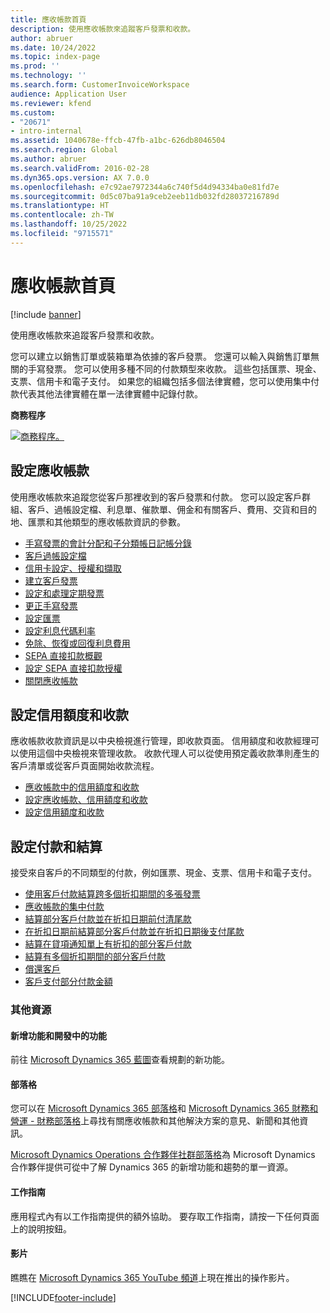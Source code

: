 ```yaml
---
title: 應收帳款首頁
description: 使用應收帳款來追蹤客戶發票和收款。
author: abruer
ms.date: 10/24/2022
ms.topic: index-page
ms.prod: ''
ms.technology: ''
ms.search.form: CustomerInvoiceWorkspace
audience: Application User
ms.reviewer: kfend
ms.custom:
- "20671"
- intro-internal
ms.assetid: 1040678e-ffcb-47fb-a1bc-626db8046504
ms.search.region: Global
ms.author: abruer
ms.search.validFrom: 2016-02-28
ms.dyn365.ops.version: AX 7.0.0
ms.openlocfilehash: e7c92ae7972344a6c740f5d4d94334ba0e81fd7e
ms.sourcegitcommit: 0d5c07ba91a9ceb2eeb11db032fd28037216789d
ms.translationtype: HT
ms.contentlocale: zh-TW
ms.lasthandoff: 10/25/2022
ms.locfileid: "9715571"
---
```

# <a name="accounts-receivable-home-page"></a>應收帳款首頁

[!include [banner](../includes/banner.md)]

使用應收帳款來追蹤客戶發票和收款。 

您可以建立以銷售訂單或裝箱單為依據的客戶發票。 您還可以輸入與銷售訂單無關的手寫發票。 您可以使用多種不同的付款類型來收款。 這些包括匯票、現金、支票、信用卡和電子支付。 如果您的組織包括多個法律實體，您可以使用集中付款代表其他法律實體在單一法律實體中記錄付款。


**商務程序**

[![商務程序。](./media/AR-process.PNG)](./media/AR-process.PNG)

## <a name="set-up-accounts-receivable"></a>設定應收帳款

使用應收帳款來追蹤您從客戶那裡收到的客戶發票和付款。 您可以設定客戶群組、客戶、過帳設定檔、利息單、催款單、佣金和有關客戶、費用、交貨和目的地、匯票和其他類型的應收帳款資訊的參數。 

- [手寫發票的會計分配和子分類帳日記帳分錄](accounting-distributions-subledger-journal-entries-free-text-invoices.md)
- [客戶過帳設定檔](customer-posting-profiles.md)
- [信用卡設定、授權和擷取](credit-card-authorizations.md)
- [建立客戶發票](configure-customer-invoices.md)
- [設定和處理定期發票](set-up-process-recurring-invoices.md)
- [更正手寫發票](correct-free-text-invoice.md)
- [設定匯票](set-up-bills-exchange.md)
- [設定利息代碼利率](set-up-interest-rates-interest-code.md)
- [免除、恢復或回復利息費用](waive-reinstate-reverse-interest-fees.md)
- [SEPA 直接扣款概觀](sepa-direct-debit-overview.md)
- [設定 SEPA 直接扣款授權](sepa-direct-debit-mandate.md)
- [關閉應收帳款](close-accounts-receivable.md)
    
## <a name="set-up-credit-and-collections"></a>設定信用額度和收款

應收帳款收款資訊是以中央檢視進行管理，即收款頁面。 信用額度和收款經理可以使用這個中央檢視來管理收款。 收款代理人可以從使用預定義收款準則產生的客戶清單或從客戶頁面開始收款流程。

- [應收帳款中的信用額度和收款](collections-credit-accounts-receivable.md)
- [設定應收帳款、信用額度和收款](accounts-receivables-set-up-overview.md)
- [設定信用額度和收款](set-up-collections.md)

## <a name="set-up-payments-and-settlements"></a>設定付款和結算

接受來自客戶的不同類型的付款，例如匯票、現金、支票、信用卡和電子支付。 

- [使用客戶付款結算跨多個折扣期間的多張發票](customer-payment-settle-multiple-invoices-multiple-discount-periods.md)
- [應收帳款的集中付款](centralized-payments-accounts-receivable.md)
- [結算部分客戶付款並在折扣日期前付清尾款](../accounts-payable/settle-partial-customer-payment-or-final-payment-before-discount.md)
- [在折扣日期前結算部分客戶付款並在折扣日期後支付尾款](settle-partial-customer-payment-before-discount-or-final-payment-after.md)
- [結算在貸項通知單上有折扣的部分客戶付款](settle-partial-customer-payment-discounts-credit-notes.md)
- [結算有多個折扣期間的部分客戶付款](settle-partial-customer-payment-multiple-discount-periods.md)
- [償還客戶](reimburse-customers.md)
- [客戶支付部分付款金額](customer-payments-partial-amount.md)
   
### <a name="additional-resources"></a>其他資源

#### <a name="whats-new-and-in-development"></a>新增功能和開發中的功能

前往 [Microsoft Dynamics 365 藍圖](/dynamics365/release-plans/)查看規劃的新功能。 

#### <a name="blogs"></a>部落格

您可以在 [Microsoft Dynamics 365 部落格](https://community.dynamics.com/b/msftdynamicsblog?c=Enterprise)和 [Microsoft Dynamics 365 財務和營運 - 財務部落格](https://community.dynamics.com/365/financeandoperations/b/financials)上尋找有關應收帳款和其他解決方案的意見、新聞和其他資訊。

[Microsoft Dynamics Operations 合作夥伴社群部落格](https://community.dynamics.com/partner/b/operationspartnercommunityblog)為 Microsoft Dynamics 合作夥伴提供可從中了解 Dynamics 365 的新增功能和趨勢的單一資源。

#### <a name="task-guides"></a>工作指南
應用程式內有以工作指南提供的額外協助。 要存取工作指南，請按一下任何頁面上的說明按鈕。

#### <a name="videos"></a>影片

瞧瞧在 [Microsoft Dynamics 365 YouTube 頻道](https://www.youtube.com/channel/UCJGCg4rB3QSs8y_1FquelBQ)上現在推出的操作影片。









[!INCLUDE[footer-include](../../includes/footer-banner.md)]

